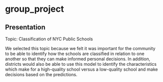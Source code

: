 # group_project

## Presentation

Topic: Classification of NYC Public Schools 

We selected this topic because we felt it was important for the community to be able to identify how the schools are classified in relation to one another so that they can make informed personal decisions. In addition, districts would also be able to use this model to identify the characteristics which make for a high-quality school versus a low-quality school and make decisions based on the predictions. 


